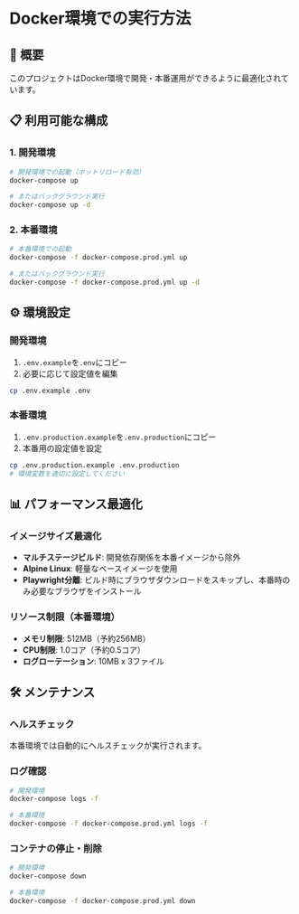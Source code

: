 # Docker環境での実行方法

## 🚀 概要
このプロジェクトはDocker環境で開発・本番運用ができるように最適化されています。

## 📋 利用可能な構成

### 1. 開発環境
```bash
# 開発環境での起動（ホットリロード有効）
docker-compose up

# またはバックグラウンド実行
docker-compose up -d
```

### 2. 本番環境
```bash
# 本番環境での起動
docker-compose -f docker-compose.prod.yml up

# またはバックグラウンド実行
docker-compose -f docker-compose.prod.yml up -d
```

## ⚙️ 環境設定

### 開発環境
1. `.env.example`を`.env`にコピー
2. 必要に応じて設定値を編集

```bash
cp .env.example .env
```

### 本番環境
1. `.env.production.example`を`.env.production`にコピー
2. 本番用の設定値を設定

```bash
cp .env.production.example .env.production
# 環境変数を適切に設定してください
```

## 📊 パフォーマンス最適化

### イメージサイズ最適化
- **マルチステージビルド**: 開発依存関係を本番イメージから除外
- **Alpine Linux**: 軽量なベースイメージを使用
- **Playwright分離**: ビルド時にブラウザダウンロードをスキップし、本番時のみ必要なブラウザをインストール

### リソース制限（本番環境）
- **メモリ制限**: 512MB（予約256MB）
- **CPU制限**: 1.0コア（予約0.5コア）
- **ログローテーション**: 10MB x 3ファイル

## 🛠️ メンテナンス

### ヘルスチェック
本番環境では自動的にヘルスチェックが実行されます。

### ログ確認
```bash
# 開発環境
docker-compose logs -f

# 本番環境
docker-compose -f docker-compose.prod.yml logs -f
```

### コンテナの停止・削除
```bash
# 開発環境
docker-compose down

# 本番環境
docker-compose -f docker-compose.prod.yml down
```